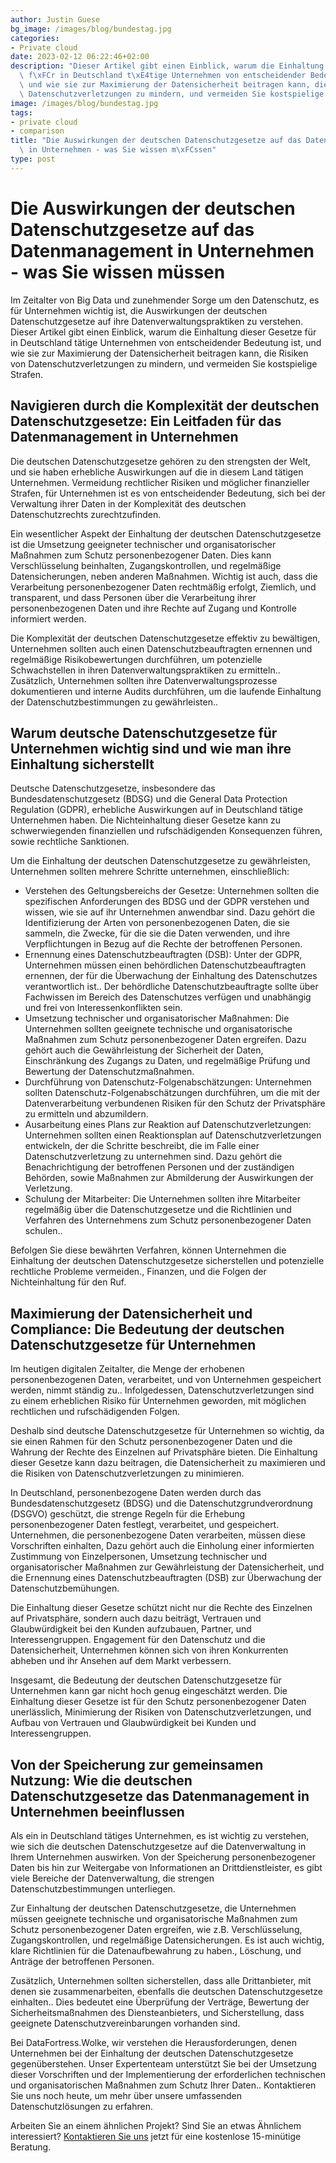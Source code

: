 ```yaml
---
author: Justin Guese
bg_image: /images/blog/bundestag.jpg
categories:
- Private cloud
date: 2023-02-12 06:22:46+02:00
description: "Dieser Artikel gibt einen Einblick, warum die Einhaltung dieser Gesetze\
  \ f\xFCr in Deutschland t\xE4tige Unternehmen von entscheidender Bedeutung ist,\
  \ und wie sie zur Maximierung der Datensicherheit beitragen kann, die Risiken von\
  \ Datenschutzverletzungen zu mindern, und vermeiden Sie kostspielige Strafen."
image: /images/blog/bundestag.jpg
tags:
- private cloud
- comparison
title: "Die Auswirkungen der deutschen Datenschutzgesetze auf das Datenmanagement\
  \ in Unternehmen - was Sie wissen m\xFCssen"
type: post
---
```



# Die Auswirkungen der deutschen Datenschutzgesetze auf das Datenmanagement in Unternehmen - was Sie wissen müssen

Im Zeitalter von Big Data und zunehmender Sorge um den Datenschutz, es für Unternehmen wichtig ist, die Auswirkungen der deutschen Datenschutzgesetze auf ihre Datenverwaltungspraktiken zu verstehen. Dieser Artikel gibt einen Einblick, warum die Einhaltung dieser Gesetze für in Deutschland tätige Unternehmen von entscheidender Bedeutung ist, und wie sie zur Maximierung der Datensicherheit beitragen kann, die Risiken von Datenschutzverletzungen zu mindern, und vermeiden Sie kostspielige Strafen.

## Navigieren durch die Komplexität der deutschen Datenschutzgesetze: Ein Leitfaden für das Datenmanagement in Unternehmen

Die deutschen Datenschutzgesetze gehören zu den strengsten der Welt, und sie haben erhebliche Auswirkungen auf die in diesem Land tätigen Unternehmen. Vermeidung rechtlicher Risiken und möglicher finanzieller Strafen, für Unternehmen ist es von entscheidender Bedeutung, sich bei der Verwaltung ihrer Daten in der Komplexität des deutschen Datenschutzrechts zurechtzufinden.

Ein wesentlicher Aspekt der Einhaltung der deutschen Datenschutzgesetze ist die Umsetzung geeigneter technischer und organisatorischer Maßnahmen zum Schutz personenbezogener Daten. Dies kann Verschlüsselung beinhalten, Zugangskontrollen, und regelmäßige Datensicherungen, neben anderen Maßnahmen. Wichtig ist auch, dass die Verarbeitung personenbezogener Daten rechtmäßig erfolgt, Ziemlich, und transparent, und dass Personen über die Verarbeitung ihrer personenbezogenen Daten und ihre Rechte auf Zugang und Kontrolle informiert werden.

Die Komplexität der deutschen Datenschutzgesetze effektiv zu bewältigen, Unternehmen sollten auch einen Datenschutzbeauftragten ernennen und regelmäßige Risikobewertungen durchführen, um potenzielle Schwachstellen in ihren Datenverwaltungspraktiken zu ermitteln.. Zusätzlich, Unternehmen sollten ihre Datenverwaltungsprozesse dokumentieren und interne Audits durchführen, um die laufende Einhaltung der Datenschutzbestimmungen zu gewährleisten..

## Warum deutsche Datenschutzgesetze für Unternehmen wichtig sind und wie man ihre Einhaltung sicherstellt

Deutsche Datenschutzgesetze, insbesondere das Bundesdatenschutzgesetz (BDSG) und die General Data Protection Regulation (GDPR), erhebliche Auswirkungen auf in Deutschland tätige Unternehmen haben. Die Nichteinhaltung dieser Gesetze kann zu schwerwiegenden finanziellen und rufschädigenden Konsequenzen führen, sowie rechtliche Sanktionen.

Um die Einhaltung der deutschen Datenschutzgesetze zu gewährleisten, Unternehmen sollten mehrere Schritte unternehmen, einschließlich:

- Verstehen des Geltungsbereichs der Gesetze: Unternehmen sollten die spezifischen Anforderungen des BDSG und der GDPR verstehen und wissen, wie sie auf ihr Unternehmen anwendbar sind. Dazu gehört die Identifizierung der Arten von personenbezogenen Daten, die sie sammeln, die Zwecke, für die sie die Daten verwenden, und ihre Verpflichtungen in Bezug auf die Rechte der betroffenen Personen.
- Ernennung eines Datenschutzbeauftragten (DSB): Unter der GDPR, Unternehmen müssen einen behördlichen Datenschutzbeauftragten ernennen, der für die Überwachung der Einhaltung des Datenschutzes verantwortlich ist.. Der behördliche Datenschutzbeauftragte sollte über Fachwissen im Bereich des Datenschutzes verfügen und unabhängig und frei von Interessenkonflikten sein.
- Umsetzung technischer und organisatorischer Maßnahmen: Die Unternehmen sollten geeignete technische und organisatorische Maßnahmen zum Schutz personenbezogener Daten ergreifen. Dazu gehört auch die Gewährleistung der Sicherheit der Daten, Einschränkung des Zugangs zu Daten, und regelmäßige Prüfung und Bewertung der Datenschutzmaßnahmen.
- Durchführung von Datenschutz-Folgenabschätzungen: Unternehmen sollten Datenschutz-Folgenabschätzungen durchführen, um die mit der Datenverarbeitung verbundenen Risiken für den Schutz der Privatsphäre zu ermitteln und abzumildern.
- Ausarbeitung eines Plans zur Reaktion auf Datenschutzverletzungen: Unternehmen sollten einen Reaktionsplan auf Datenschutzverletzungen entwickeln, der die Schritte beschreibt, die im Falle einer Datenschutzverletzung zu unternehmen sind. Dazu gehört die Benachrichtigung der betroffenen Personen und der zuständigen Behörden, sowie Maßnahmen zur Abmilderung der Auswirkungen der Verletzung.
- Schulung der Mitarbeiter: Die Unternehmen sollten ihre Mitarbeiter regelmäßig über die Datenschutzgesetze und die Richtlinien und Verfahren des Unternehmens zum Schutz personenbezogener Daten schulen..

Befolgen Sie diese bewährten Verfahren, können Unternehmen die Einhaltung der deutschen Datenschutzgesetze sicherstellen und potenzielle rechtliche Probleme vermeiden., Finanzen, und die Folgen der Nichteinhaltung für den Ruf.

## Maximierung der Datensicherheit und Compliance: Die Bedeutung der deutschen Datenschutzgesetze für Unternehmen

Im heutigen digitalen Zeitalter, die Menge der erhobenen personenbezogenen Daten, verarbeitet, und von Unternehmen gespeichert werden, nimmt ständig zu.. Infolgedessen, Datenschutzverletzungen sind zu einem erheblichen Risiko für Unternehmen geworden, mit möglichen rechtlichen und rufschädigenden Folgen.

Deshalb sind deutsche Datenschutzgesetze für Unternehmen so wichtig, da sie einen Rahmen für den Schutz personenbezogener Daten und die Wahrung der Rechte des Einzelnen auf Privatsphäre bieten. Die Einhaltung dieser Gesetze kann dazu beitragen, die Datensicherheit zu maximieren und die Risiken von Datenschutzverletzungen zu minimieren.

In Deutschland, personenbezogene Daten werden durch das Bundesdatenschutzgesetz (BDSG) und die Datenschutzgrundverordnung (DSGVO) geschützt, die strenge Regeln für die Erhebung personenbezogener Daten festlegt, verarbeitet, und gespeichert. Unternehmen, die personenbezogene Daten verarbeiten, müssen diese Vorschriften einhalten, Dazu gehört auch die Einholung einer informierten Zustimmung von Einzelpersonen, Umsetzung technischer und organisatorischer Maßnahmen zur Gewährleistung der Datensicherheit, und die Ernennung eines Datenschutzbeauftragten (DSB) zur Überwachung der Datenschutzbemühungen.

Die Einhaltung dieser Gesetze schützt nicht nur die Rechte des Einzelnen auf Privatsphäre, sondern auch dazu beiträgt, Vertrauen und Glaubwürdigkeit bei den Kunden aufzubauen, Partner, und Interessengruppen. Engagement für den Datenschutz und die Datensicherheit, Unternehmen können sich von ihren Konkurrenten abheben und ihr Ansehen auf dem Markt verbessern.

Insgesamt, die Bedeutung der deutschen Datenschutzgesetze für Unternehmen kann gar nicht hoch genug eingeschätzt werden. Die Einhaltung dieser Gesetze ist für den Schutz personenbezogener Daten unerlässlich, Minimierung der Risiken von Datenschutzverletzungen, und Aufbau von Vertrauen und Glaubwürdigkeit bei Kunden und Interessengruppen.

## Von der Speicherung zur gemeinsamen Nutzung: Wie die deutschen Datenschutzgesetze das Datenmanagement in Unternehmen beeinflussen

Als ein in Deutschland tätiges Unternehmen, es ist wichtig zu verstehen, wie sich die deutschen Datenschutzgesetze auf die Datenverwaltung in Ihrem Unternehmen auswirken. Von der Speicherung personenbezogener Daten bis hin zur Weitergabe von Informationen an Drittdienstleister, es gibt viele Bereiche der Datenverwaltung, die strengen Datenschutzbestimmungen unterliegen.

Zur Einhaltung der deutschen Datenschutzgesetze, die Unternehmen müssen geeignete technische und organisatorische Maßnahmen zum Schutz personenbezogener Daten ergreifen, wie z.B. Verschlüsselung, Zugangskontrollen, und regelmäßige Datensicherungen. Es ist auch wichtig, klare Richtlinien für die Datenaufbewahrung zu haben., Löschung, und Anträge der betroffenen Personen.

Zusätzlich, Unternehmen sollten sicherstellen, dass alle Drittanbieter, mit denen sie zusammenarbeiten, ebenfalls die deutschen Datenschutzgesetze einhalten.. Dies bedeutet eine Überprüfung der Verträge, Bewertung der Sicherheitsmaßnahmen des Diensteanbieters, und Sicherstellung, dass geeignete Datenschutzvereinbarungen vorhanden sind.

Bei DataFortress.Wolke, wir verstehen die Herausforderungen, denen Unternehmen bei der Einhaltung der deutschen Datenschutzgesetze gegenüberstehen. Unser Expertenteam unterstützt Sie bei der Umsetzung dieser Vorschriften und der Implementierung der erforderlichen technischen und organisatorischen Maßnahmen zum Schutz Ihrer Daten.. Kontaktieren Sie uns noch heute, um mehr über unsere umfassenden Datenschutzlösungen zu erfahren.

Arbeiten Sie an einem ähnlichen Projekt? Sind Sie an etwas Ähnlichem interessiert? [Kontaktieren Sie uns](/de/contact) jetzt für eine kostenlose 15-minütige Beratung.